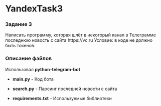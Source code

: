 # YandexTask3

<h3> 
  Задание 3
</h3>
<p>
   Написать программу, которая шлёт в некоторый канал в Телеграмме последнюю новость с сайта https://vc.ru
Условие: в коде не должно быть токенов.
</p>

<h3>
  Описание файлов
</h3>

Использовал <b>python-telegram-bot</b>

<ul>
  <li>
    <p> <b>main.py</b>  - Код бота </p> 
  </li>
  <li>
    <p> <b>search.py</b>  - Парсинг последней новости с сайта </p> 
  </li>
  <li>
    <p> <b>requirements.txt</b>  - Используемые библиотеки </p> 
  </li>
</ul>
